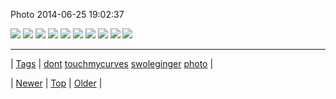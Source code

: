 <!--
title: Photo 2014-06-25 19
date: 2020-06-28T15:27:00.336Z
tags: dont, touchmycurves, swoleginger, photo
-->


Photo 2014-06-25 19:02:37

![](89882828188-0.png)
![](89882828188-1.jpg)
![](89882828188-2.jpg)
![](89882828188-3.jpg)
![](89882828188-4.jpg)
![](89882828188-5.png)
![](89882828188-6.jpg)
![](89882828188-7.jpg)
![](89882828188-8.png)
![](89882828188-9.jpg)

<!--BOTTOM-POST-NAVIGATION-->
---

| [Tags](tags.md) | [dont](tag-dont.md) [touchmycurves](tag-touchmycurves.md) [swoleginger](tag-swoleginger.md) [photo](tag-photo.md) |

| [Newer](89863784499.md) | [Top](index.md) | [Older](89923233247.md) |